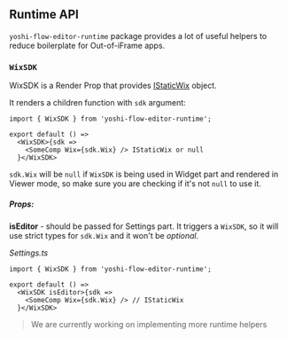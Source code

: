 ## Runtime API

`yoshi-flow-editor-runtime` package provides a lot of useful helpers to reduce boilerplate for Out-of-iFrame apps.

### `WixSDK`
WixSDK is a Render Prop that provides [IStaticWix](https://github.com/wix-private/fed-infra/blob/master/js-sdk-wrapper/src/types.ts) object.

It renders a children function with `sdk` argument:
```tsx
import { WixSDK } from 'yoshi-flow-editor-runtime';

export default () =>
  <WixSDK>{sdk =>
    <SomeComp Wix={sdk.Wix} /> IStaticWix or null
  }</WixSDK>
```

`sdk.Wix` will be `null` if `WixSDK` is being used in Widget part and rendered in Viewer mode, so make sure you are checking if it's not `null` to use it.

##### Props:
**isEditor** - should be passed for Settings part. It triggers a `WixSDK`, so it will use strict types for `sdk.Wix` and it won't be *optional*.

*Settings.ts*
```tsx
import { WixSDK } from 'yoshi-flow-editor-runtime';

export default () =>
  <WixSDK isEditor>{sdk =>
    <SomeComp Wix={sdk.Wix} /> // IStaticWix
  }</WixSDK>
```

> We are currently working on implementing more runtime helpers
